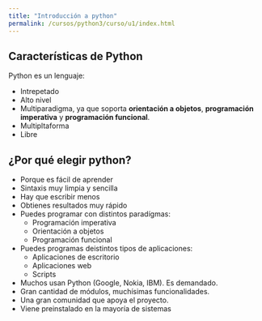 ```yaml
---
title: "Introducción a python"
permalink: /cursos/python3/curso/u1/index.html
---
```


## Características de Python 

Python es un lenguaje:

* Intrepetado
* Alto nivel
* Multiparadigma, ya que soporta **orientación a objetos**, **programación imperativa**  y **programación funcional**.
* Multipltaforma
* Libre

## ¿Por qué elegir python?

* Porque es fácil de aprender
* Sintaxis muy limpia y sencilla
* Hay que escribir menos
* Obtienes resultados muy rápido
* Puedes programar con distintos paradígmas:
	* Programación imperativa
	* Orientación a objetos
	* Programación funcional
* Puedes programas deistintos tipos de aplicaciones:
	* Aplicaciones de escritorio
	* Aplicaciones web
	* Scripts
* Muchos usan Python (Google, Nokia, IBM). Es demandado.
* Gran cantidad de módulos, muchísimas funcionalidades.
* Una gran comunidad que apoya el proyecto.
* Viene preinstalado en la mayoría de sistemas

